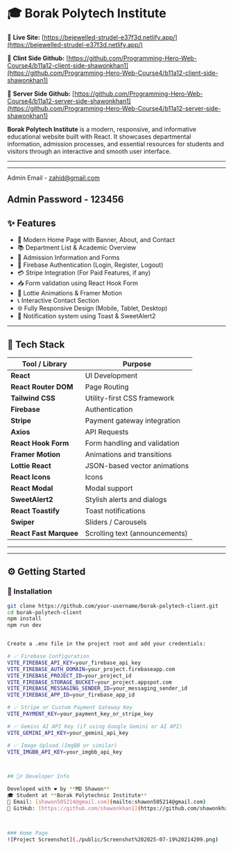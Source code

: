 # 🎓 Borak Polytech Institute 

🔗 **Live Site:** [https://bejewelled-strudel-e37f3d.netlify.app/](https://bejewelled-strudel-e37f3d.netlify.app/)

🔗 **Clint Side Github:** [https://github.com/Programming-Hero-Web-Course4/b11a12-client-side-shawonkhan1](https://github.com/Programming-Hero-Web-Course4/b11a12-client-side-shawonkhan1)

🔗 **Server Side Github:** [https://github.com/Programming-Hero-Web-Course4/b11a12-server-side-shawonkhan1](https://github.com/Programming-Hero-Web-Course4/b11a12-server-side-shawonkhan1)


**Borak Polytech Institute** is a modern, responsive, and informative educational website built with React. It showcases departmental information, admission processes, and essential resources for students and visitors through an interactive and smooth user interface.

---

---
Admin Email - zahid@gmail.com

Admin Password - 123456
---

## ✨ Features

- 🏫 Modern Home Page with Banner, About, and Contact
- 📚 Department List & Academic Overview
- 📝 Admission Information and Forms
- 🔐 Firebase Authentication (Login, Register, Logout)
- 💳 Stripe Integration (For Paid Features, if any)
- 📥 Form validation using React Hook Form
- 🎨 Lottie Animations & Framer Motion
- 📞 Interactive Contact Section
- 🌐 Fully Responsive Design (Mobile, Tablet, Desktop)
- 🔔 Notification system using Toast & SweetAlert2

---

## 🧰 Tech Stack

| Tool / Library              | Purpose                              |
|----------------------------|--------------------------------------|
| **React**                  | UI Development                       |
| **React Router DOM**       | Page Routing                         |
| **Tailwind CSS**           | Utility-first CSS framework          |
| **Firebase**               | Authentication                      |
| **Stripe**                 | Payment gateway integration          |
| **Axios**                  | API Requests                         |
| **React Hook Form**        | Form handling and validation         |
| **Framer Motion**          | Animations and transitions           |
| **Lottie React**           | JSON-based vector animations         |
| **React Icons**            | Icons                                |
| **React Modal**            | Modal support                        |
| **SweetAlert2**            | Stylish alerts and dialogs           |
| **React Toastify**         | Toast notifications                  |
| **Swiper**                 | Sliders / Carousels                  |
| **React Fast Marquee**     | Scrolling text (announcements)       |

---



---

## ⚙️ Getting Started

### 🧾 Installation

```bash
git clone https://github.com/your-username/borak-polytech-client.git
cd borak-polytech-client
npm install
npm run dev


Create a .env file in the project root and add your credentials:

# ✅ Firebase Configuration
VITE_FIREBASE_API_KEY=your_firebase_api_key
VITE_FIREBASE_AUTH_DOMAIN=your_project.firebaseapp.com
VITE_FIREBASE_PROJECT_ID=your_project_id
VITE_FIREBASE_STORAGE_BUCKET=your_project.appspot.com
VITE_FIREBASE_MESSAGING_SENDER_ID=your_messaging_sender_id
VITE_FIREBASE_APP_ID=your_firebase_app_id

# ✅ Stripe or Custom Payment Gateway Key
VITE_PAYMENT_KEY=your_payment_key_or_stripe_key

# ✅ Gemini AI API Key (if using Google Gemini or AI API)
VITE_GEMINI_API_KEY=your_gemini_api_key

# ✅ Image Upload (ImgBB or similar)
VITE_IMGBB_API_KEY=your_imgbb_api_key



## 🙋‍♂️ Developer Info

Developed with ❤️ by **MD Shawon**  
🎓 Student at **Borak Polytechnic Institute**  
📧 Email: [shawon505214@gmail.com](mailto:shawon505214@gmail.com)  
🔗 GitHub: [https://github.com/shawonkhan1](https://github.com/shawonkhan1)



### Home Page  
![Project Screenshot](./public/Screenshot%202025-07-19%20214209.png)




